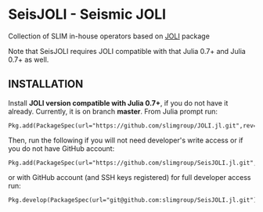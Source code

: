 # SeisJOLI - Seismic JOLI

Collection of SLIM in-house operators based on [JOLI](https://github.com/slimgroup/JOLI.jl) package

Note that SeisJOLI requires JOLI compatible with that Julia 0.7+ and Julia 0.7+ as well.

## INSTALLATION

Install **JOLI version compatible with Julia 0.7+**, if you do not have it already. Currently, it is on branch **master**. From Julia prompt run:

```
Pkg.add(PackageSpec(url="https://github.com/slimgroup/JOLI.jl.git",rev="master"))
```

Then, run the following if you will not need developer's write access or if you do not have GitHub account:

```
Pkg.add(PackageSpec(url="https://github.com/slimgroup/SeisJOLI.jl.git",rev="master"))
```

or with GitHub account (and SSH keys registered) for full developer access run:

```
Pkg.develop(PackageSpec(url="git@github.com:slimgroup/SeisJOLI.jl.git"))
```

